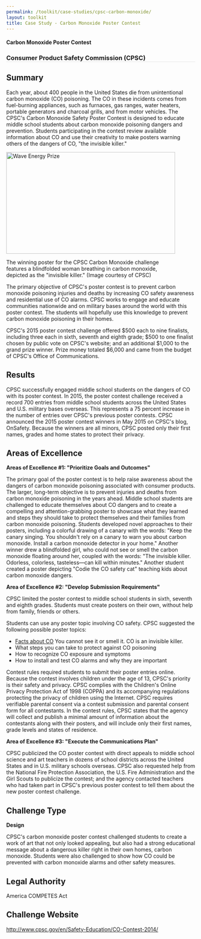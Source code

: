 ```yaml
---
permalink: /toolkit/case-studies/cpsc-carbon-monoxide/
layout: toolkit
title: Case Study - Carbon Monoxide Poster Contest
---
```

<div class="grid-container padding-bottom-5">
  <div id="page-wrap">
    <div class="usa-grid">
      <article class="portfolio-article usa-prose usa-grid-full" id="9335" itemscope="" itemtype="http://schema.org/CreativeWork">
        <div class="portfolio-item-content">
          <figure class="media-wrap usa-grid-full">
          </figure>
          <section class="article-body-wrap usa-prose desktop:grid-col-9">
            <section class="portfolio-detail-description">
              <div class="body-text clearfix" itemprop="description">
                <h1>Carbon Monoxide Poster Contest</h1>
                <h3 style="border-bottom: 1px solid #e4e4e4;">Consumer Product Safety Commission (CPSC)</h3>
                <h2>Summary</h2>
                <p>Each year, about 400 people in the United States die from unintentional carbon monoxide (CO) poisoning. The CO in these incidents comes from fuel-burning appliances, such as furnaces, gas ranges, water heaters, portable generators and charcoal grills, and from motor vehicles. The CPSC's Carbon Monoxide Safety Poster Contest is designed to educate middle school students about carbon monoxide poisoning dangers and prevention. Students participating in the contest review available information about CO and use their creativity to make posters warning others of the dangers of CO, "the invisible killer."</p>
                <!--Feature Image-->
                <div class="wp-caption alignleft" style="max-width: 460px">
                  <a href="{{ site.baseurl }}/assets/images/toolkit/case-studies/CPSC-Carbon-Monoxide-Poster-Challenge-e1474484912491.jpg">
                    <img class="wp-image-9360" src="{{ site.baseurl }}/assets/images/toolkit/case-studies/CPSC-Carbon-Monoxide-Poster-Challenge-e1474484912491.jpg" alt="Wave Energy Prize" sizes="(max-width: 450px) 100vw, 450px" width="450" height="270" />
                  </a>
                  <p class="wp-caption-text margin-top-0">The winning poster for the CPSC Carbon Monoxide challenge features a blindfolded woman breathing in carbon monoxide, depicted as the "invisible killer." (Image courtesy of CPSC)</p>
                  <!-- <p class="wp-caption-text">Hidden Signals Challenge Logo</p> -->
                </div>
                <p>The primary objective of CPSC's poster contest is to prevent carbon monoxide poisoning injuries and deaths by increasing CO safety awareness and residential use of CO alarms. CPSC works to engage and educate communities nationwide and on military bases around the world with this poster contest. The students will hopefully use this knowledge to prevent carbon monoxide poisoning in their homes.</p>
                <p>CPSC's 2015 poster contest challenge offered $500 each to nine finalists, including three each in sixth, seventh and eighth grade; $500 to one finalist chosen by public vote on CPSC's website; and an additional $1,000 to the grand prize winner. Prize money totaled $6,000 and came from the budget of CPSC's Office of Communications.</p>
                <h2>Results</h2>
                <p>CPSC successfully engaged middle school students on the dangers of CO with its poster contest.  In 2015, the poster contest challenge received a record 700 entries from middle school students across the United States and U.S. military bases overseas. This represents a 75 percent increase in the number of entries over CPSC's previous poster contests. CPSC announced the 2015 poster contest winners in May 2015 on CPSC's blog, OnSafety. Because the winners are all minors, CPSC posted only their first names, grades and home states to protect their privacy.</p>
                <h2>Areas of Excellence</h2>
                <p><strong>Areas of Excellence #1: "Prioritize Goals and Outcomes"</strong></p>
                <p>The primary goal of the poster contest is to help raise awareness about the dangers of carbon monoxide poisoning associated with consumer products. The larger, long-term objective is to prevent injuries and deaths from carbon monoxide poisoning in the years ahead. Middle school students are challenged to educate themselves about CO dangers and to create a compelling and attention-grabbing poster to showcase what they learned and steps they should take to protect themselves and their families from carbon monoxide poisoning. Students developed novel approaches to their posters, including a colorful drawing of a canary with the words: "Keep the canary singing. You shouldn't rely on a canary to warn you about carbon monoxide. Install a carbon monoxide detector in your home." Another winner drew a blindfolded girl, who could not see or smell the carbon monoxide floating around her, coupled with the words: "The invisible killer. Odorless, colorless, tasteless—can kill within minutes." Another student created a poster depicting "Codie the CO safety cat" teaching kids about carbon monoxide dangers.</p>
                <p><b>Area of Excellence #2: "Develop Submission Requirements"</b></p>
                <p>CPSC limited the poster contest to middle school students in sixth, seventh and eighth grades. Students must create posters on their own, without help from family, friends or others.</p>
                <p>Students can use any poster topic involving CO safety. CPSC suggested the following possible poster topics:</p>
                <ul>
                  <li><a href="http://www.cpsc.gov/en/Safety-Education/Safety-Education-Centers/Carbon-Monoxide-Information-Center/">Facts
                  about CO</a> You cannot see it or smell it. CO is an invisible killer.</li>
                  <li>What steps you can take to protect against CO poisoning</li>
                  <li>How to recognize CO exposure and symptoms</li>
                  <li>How to install and test CO alarms and why they are important</li>
                </ul>
                <p>Contest rules required students to submit their poster entries online. Because the contest involves children under the age of 13, CPSC's priority is their safety and privacy. CPSC complies with the Children's Online Privacy Protection Act of 1998 (COPPA) and its accompanying regulations protecting the privacy of children using the Internet.  CPSC requires verifiable parental consent via a contest submission and parental consent form for all contestants.  In the contest rules, CPSC states that the agency will collect and publish a minimal amount of information about the contestants along with their posters, and will include only their first names, grade levels and states of residence.</p>
                <p><b>Area of Excellence #3: "Execute the Communications Plan"</b></p>
                <p>CPSC publicized the CO poster contest with direct appeals to middle school science and art teachers in dozens of school districts across the United States and in U.S. military schools overseas. CPSC also requested help from the National Fire Protection Association, the U.S. Fire Administration and the Girl Scouts to publicize the contest; and the agency contacted teachers who had taken part in CPSC's previous poster contest to tell them about the new poster contest challenge.</p>
                <h2>Challenge Type</h2>
                <p><b>Design</b></p>
                <p>CPSC's carbon monoxide poster contest challenged students to create a work of art that not only looked appealing, but also had a strong educational message about a dangerous killer right in their own homes, carbon monoxide. Students were also challenged to show how CO could be prevented with carbon monoxide alarms and other safety measures.</p>
                <h2>Legal Authority</h2>
                <p>America COMPETES Act</p>
                <h2>Challenge Website</h2>
                <p><a href="http://www.cpsc.gov/en/Safety-Education/CO-Contest-2014/">http://www.cpsc.gov/en/Safety-Education/CO-Contest-2014/</a>
                </p>
              </div>
            </section>
          </section>
        </div>
      </article>
    </div>
  </div>
</div>

